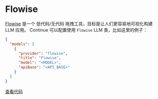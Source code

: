 # Flowise

[Flowise](https://flowiseai.com/) 是一个 低代码/无代码 拖拽工具，目标是让人们更容易地可视化构建 LLM 应用。 Continue 可以配置使用 `Flowise` LLM 类，比如这里的例子：

```json title="config.json"
{
  "models": [
    {
      "provider": "flowise",
      "title": "Flowise",
      "model": "<MODEL>",
      "apiBase": "<API_BASE>"
    }
  ]
}
```

[查看代码](https://github.com/noiragentdev/noiragent/blob/main/core/llm/llms/Flowise.ts)
